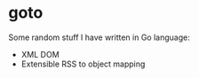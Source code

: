 # goto
Some random stuff I have written in Go language:
+ XML DOM
+ Extensible RSS to object mapping
